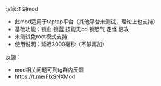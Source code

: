 汉家江湖mod
- 此mod适用于taptap平台（其他平台未测试，理论上也支持）
- 基础功能：锁血 锁蓝 技能无cd 锁怒气 定怪 倍攻
- 未测试免root模式支持
- 使用说明：延迟3000毫秒（不够再加）

反馈：
- mod相关问题可到tg群内反馈
- https://t.me/FlxSNXMod